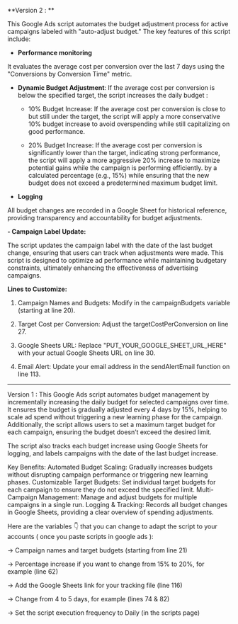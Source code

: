 **Version 2 : **

This Google Ads script automates the budget adjustment process for active campaigns labeled with "auto-adjust budget." The key features of this script include:

- **Performance monitoring**

It evaluates the average cost per conversion over the last 7 days using the "Conversions by Conversion Time" metric.

- **Dynamic Budget Adjustment**: If the average cost per conversion is below the specified target, the script increases the daily budget :
  
    - 10% Budget Increase: If the average cost per conversion is close to but still under the target, the script will apply a more conservative 10% budget increase to avoid overspending while still capitalizing on good performance.

    -  20% Budget Increase: If the average cost per conversion is significantly lower than the target, indicating strong performance, the script will apply a more aggressive 20% increase to maximize potential gains while the campaign is performing efficiently. by a calculated percentage (e.g., 15%) while ensuring that the new budget does not exceed a predetermined maximum budget limit.

- **Logging**

All budget changes are recorded in a Google Sheet for historical reference, providing transparency and accountability for budget adjustments.

**- Campaign Label Update:**

The script updates the campaign label with the date of the last budget change, ensuring that users can track when adjustments were made.
This script is designed to optimize ad performance while maintaining budgetary constraints, ultimately enhancing the effectiveness of advertising campaigns.

**Lines to Customize:**

1. Campaign Names and Budgets: Modify in the campaignBudgets variable (starting at line 20).

2. Target Cost per Conversion: Adjust the targetCostPerConversion on line 27.

3. Google Sheets URL: Replace "PUT_YOUR_GOOGLE_SHEET_URL_HERE" with your actual Google Sheets URL on line 30.

4. Email Alert: Update your email address in the sendAlertEmail function on line 113.

-------------------------------
Version 1 : 
This Google Ads script automates budget management by incrementally increasing the daily budget for selected campaigns over time. It ensures the budget is gradually adjusted every 4 days by 15%, helping to scale ad spend without triggering a new learning phase for the campaign. Additionally, the script allows users to set a maximum target budget for each campaign, ensuring the budget doesn’t exceed the desired limit.

The script also tracks each budget increase using Google Sheets for logging, and labels campaigns with the date of the last budget increase.

Key Benefits:
Automated Budget Scaling: Gradually increases budgets without disrupting campaign performance or triggering new learning phases.
Customizable Target Budgets: Set individual target budgets for each campaign to ensure they do not exceed the specified limit.
Multi-Campaign Management: Manage and adjust budgets for multiple campaigns in a single run.
Logging & Tracking: Records all budget changes in Google Sheets, providing a clear overview of spending adjustments.


Here are the variables 👇 that you can change to adapt the script to your accounts ( once you paste scripts in google ads ):

→ Campaign names and target budgets (starting from line 21)

→ Percentage increase if you want to change from 15% to 20%, for example (line 62)

→ Add the Google Sheets link for your tracking file (line 116)

→ Change from 4 to 5 days, for example (lines 74 & 82)

→ Set the script execution frequency to Daily (in the scripts page)
